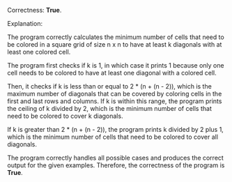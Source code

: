 Correctness: **True**.

Explanation:

The program correctly calculates the minimum number of cells that need to be colored in a square grid of size n x n to have at least k diagonals with at least one colored cell.

The program first checks if k is 1, in which case it prints 1 because only one cell needs to be colored to have at least one diagonal with a colored cell.

Then, it checks if k is less than or equal to 2 * (n + (n - 2)), which is the maximum number of diagonals that can be covered by coloring cells in the first and last rows and columns. If k is within this range, the program prints the ceiling of k divided by 2, which is the minimum number of cells that need to be colored to cover k diagonals.

If k is greater than 2 * (n + (n - 2)), the program prints k divided by 2 plus 1, which is the minimum number of cells that need to be colored to cover all diagonals.

The program correctly handles all possible cases and produces the correct output for the given examples. Therefore, the correctness of the program is **True**.